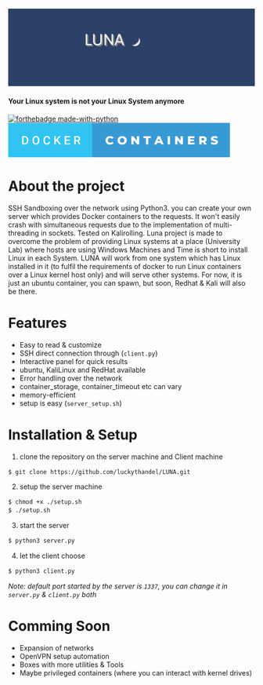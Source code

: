 ![Logo](https://github.com/luckythandel/LUNA/blob/main/assets/cover/Luna.jpg)
#### Your Linux system is not your Linux System anymore 
[![forthebadge made-with-python](http://ForTheBadge.com/images/badges/made-with-python.svg)](https://www.python.org/)    [![forthebadge docker_containers](https://github.com/luckythandel/LUNA/blob/main/assets/badges/docker-containers.svg)](https://www.docker.com/)    

# About the project
SSH Sandboxing over the network using Python3. you can create your own server which provides Docker containers 
to the requests. It won't easily crash with simultaneous requests due to the implementation of multi-threading in sockets.
Tested on Kalirolling. Luna project is made to overcome the problem of providing Linux systems at a place (University Lab) where hosts are using Windows Machines and Time is short to install Linux in each System.
LUNA will work from one system which has Linux installed in it (to fulfil the requirements of docker to run Linux containers over a Linux kernel host only) and will serve other systems.
For now, it is just an ubuntu container, you can spawn, but soon, Redhat & Kali will also be there.

# Features
- Easy to read & customize
- SSH direct connection through (`client.py`)
- Interactive panel for quick results
- ubuntu, KaliLinux and RedHat available 
- Error handling over the network
- container_storage, container_timeout etc can vary
- memory-efficient
- setup is easy (`server_setup.sh`)

# Installation & Setup
1. clone the repository on the server machine and Client machine
```sh
$ git clone https://github.com/luckythandel/LUNA.git
```
2. setup the server machine
```sh
$ chmod +x ./setup.sh
$ ./setup.sh 
```
3. start the server
```bash
$ python3 server.py
```
4. let the client choose
```bash
$ python3 client.py
```
*Note: default port started by the server is `1337`, you can change it in `server.py` & `client.py` both*


# Comming Soon
- Expansion of networks
- OpenVPN setup automation
- Boxes with more utilities & Tools 
- Maybe privileged containers (where you can interact with kernel drives)
